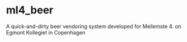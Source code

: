 # ml4_beer
A quick-and-dirty beer vendoring system developed for Mellemste 4. on Egmont Kollegiet in Copenhagen
